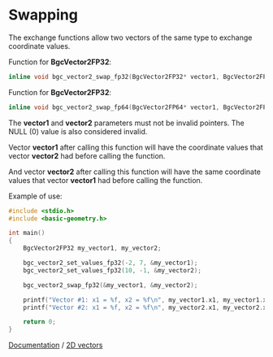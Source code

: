 # Swapping

The exchange functions allow two vectors of the same type to exchange coordinate values.

Function for **BgcVector2FP32**:

```c
inline void bgc_vector2_swap_fp32(BgcVector2FP32* vector1, BgcVector2FP32* vector2);
```

Function for **BgcVector2FP32**:

```c
inline void bgc_vector2_swap_fp64(BgcVector2FP64* vector1, BgcVector2FP64* vector2);
```

The **vector1** and **vector2** parameters must not be invalid pointers. The NULL (0) value is also considered invalid.

Vector **vector1** after calling this function will have the coordinate values that vector **vector2** had before calling the function.

And vector **vector2** after calling this function will have the same coordinate values that vector **vector1** had before calling the function.

Example of use:

```c
#include <stdio.h>
#include <basic-geometry.h>

int main()
{
    BgcVector2FP32 my_vector1, my_vector2;

    bgc_vector2_set_values_fp32(-2, 7, &my_vector1);
    bgc_vector2_set_values_fp32(10, -1, &my_vector2);

    bgc_vector2_swap_fp32(&my_vector1, &my_vector2);

    printf("Vector #1: x1 = %f, x2 = %f\n", my_vector1.x1, my_vector1.x2);
    printf("Vector #2: x1 = %f, x2 = %f\n", my_vector2.x1, my_vector2.x2);

    return 0;
}
```

[Documentation](../intro-eng.md) / [2D vectors](../vector2-eng.md)
